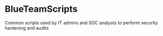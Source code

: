 # BlueTeamScripts
Common scripts used by IT admins and SOC analysts to perform security hardening and audits
